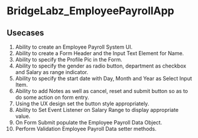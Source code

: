 # BridgeLabz_EmployeePayrollApp

## Usecases
1. Ability to create an Employee Payroll System UI.
2. Ability to create a Form Header and the Input Text Element for Name.
3. Ability to specify the Profile Pic in the Form.
4. Ability to specify the gender as radio button, department as checkbox and Salary as range indicator.
5. Ability to specify the start date with Day, Month and Year as Select Input Item.
6. Ability to add Notes as well as cancel, reset and submit button so as to do some action on form entry.
7. Using the UX design set the button style appropriately.
8. Ability to Set Event  Listener on Salary Range to display appropriate value.
9. On Form Submit populate the Employee Payroll Data Object.
10. Perform Validation Employee Payroll Data setter methods.
